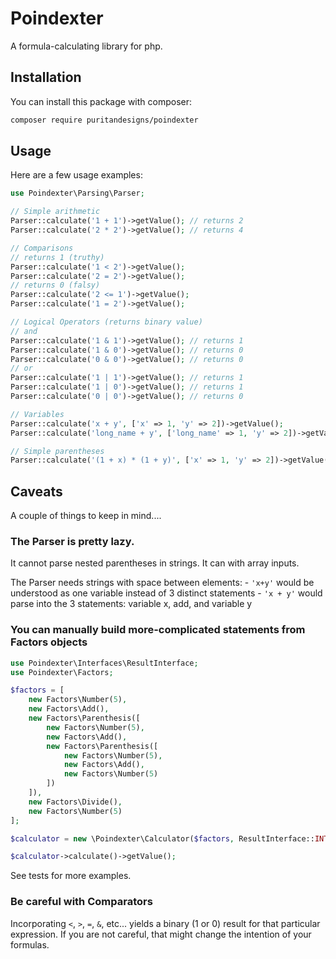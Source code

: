 # Poindexter
A formula-calculating library for php.

## Installation
You can install this package with composer:
```bash
composer require puritandesigns/poindexter
```

## Usage

Here are a few usage examples:

```php
use Poindexter\Parsing\Parser;

// Simple arithmetic
Parser::calculate('1 + 1')->getValue(); // returns 2
Parser::calculate('2 * 2')->getValue(); // returns 4

// Comparisons
// returns 1 (truthy)
Parser::calculate('1 < 2')->getValue();
Parser::calculate('2 = 2')->getValue();
// returns 0 (falsy)
Parser::calculate('2 <= 1')->getValue();
Parser::calculate('1 = 2')->getValue();

// Logical Operators (returns binary value)
// and
Parser::calculate('1 & 1')->getValue(); // returns 1
Parser::calculate('1 & 0')->getValue(); // returns 0
Parser::calculate('0 & 0')->getValue(); // returns 0
// or
Parser::calculate('1 | 1')->getValue(); // returns 1
Parser::calculate('1 | 0')->getValue(); // returns 1
Parser::calculate('0 | 0')->getValue(); // returns 0

// Variables
Parser::calculate('x + y', ['x' => 1, 'y' => 2])->getValue();
Parser::calculate('long_name + y', ['long_name' => 1, 'y' => 2])->getValue();

// Simple parentheses
Parser::calculate('(1 + x) * (1 + y)', ['x' => 1, 'y' => 2])->getValue();
```

## Caveats
A couple of things to keep in mind....

### The Parser is pretty lazy.
It cannot parse nested parentheses in strings. It can with array inputs.

The Parser needs strings with space between elements:
    - `'x+y'` would be understood as one variable instead of 3 distinct statements
    - `'x + y'` would parse into the 3 statements: variable x, add, and variable y

### You can manually build more-complicated statements from Factors objects
```php
use Poindexter\Interfaces\ResultInterface;
use Poindexter\Factors;

$factors = [
    new Factors\Number(5),
    new Factors\Add(),
    new Factors\Parenthesis([
        new Factors\Number(5),
        new Factors\Add(),
        new Factors\Parenthesis([
            new Factors\Number(5),
            new Factors\Add(),
            new Factors\Number(5)
        ])
    ]),
    new Factors\Divide(),
    new Factors\Number(5)
];

$calculator = new \Poindexter\Calculator($factors, ResultInterface::INTEGER);

$calculator->calculate()->getValue();
```

See tests for more examples.

### Be careful with Comparators
Incorporating `<`, `>`, `=`, `&`, etc... yields a binary (1 or 0) result for that particular expression. If you are not careful, that might change the intention of your formulas.

